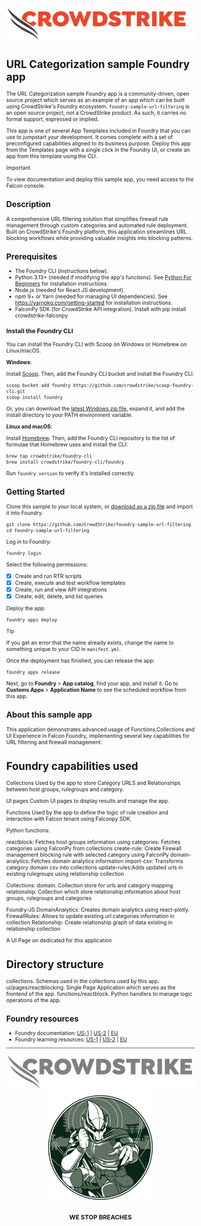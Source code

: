 ![CrowdStrike Falcon](/images/cs-logo.png?raw=true)

# URL Categorization sample Foundry app

The URL Categorization sample Foundry app is a community-driven, open source project which serves as an example of an app which can be built using CrowdStrike's Foundry ecosystem. `foundry-sample-url-filtering` is an open source project, not a CrowdStrike product. As such, it carries no formal support, expressed or implied.

This app is one of several App Templates included in Foundry that you can use to jumpstart your development. It comes complete with a set of preconfigured capabilities aligned to its business purpose. Deploy this app from the Templates page with a single click in the Foundry UI, or create an app from this template using the CLI.

> [!IMPORTANT]  
> To view documentation and deploy this sample app, you need access to the Falcon console.

## Description

A comprehensive URL filtering solution that simplifies firewall rule management through custom categories and automated rule deployment. Built on CrowdStrike's Foundry platform, this application streamlines URL blocking workflows while providing valuable insights into blocking patterns.


## Prerequisites

* The Foundry CLI (instructions below).
* Python 3.13+ (needed if modifying the app's functions). See [Python For Beginners](https://www.python.org/about/gettingstarted/) for installation instructions.
* Node.js (needed for React JS development).
* npm 9+ or Yarn (needed for managing UI dependencies). See https://yarnpkg.com/getting-started for installation instructions.
* FalconPy SDK (for CrowdStrike API integration). Install with pip install crowdstrike-falconpy

### Install the Foundry CLI

You can install the Foundry CLI with Scoop on Windows or Homebrew on Linux/macOS.

**Windows**:

Install [Scoop](https://scoop.sh/). Then, add the Foundry CLI bucket and install the Foundry CLI.

```shell
scoop bucket add foundry https://github.com/crowdstrike/scoop-foundry-cli.git
scoop install foundry
```

Or, you can download the [latest Windows zip file](https://assets.foundry.crowdstrike.com/cli/latest/foundry_Windows_x86_64.zip), expand it, and add the install directory to your PATH environment variable.

**Linux and macOS**:

Install [Homebrew](https://docs.brew.sh/Installation). Then, add the Foundry CLI repository to the list of formulae that Homebrew uses and install the CLI:

```shell
brew tap crowdstrike/foundry-cli
brew install crowdstrike/foundry-cli/foundry
```

Run `foundry version` to verify it's installed correctly.

## Getting Started

Clone this sample to your local system, or [download as a zip file](https://github.com/CrowdStrike/foundry-sample-url-filtering/archive/refs/heads/main.zip) and import it into Foundry.

```shell
git clone https://github.com/CrowdStrike/foundry-sample-url-filtering
cd foundry-sample-url-filtering
```

Log in to Foundry:

```shell
foundry login
```

Select the following permissions:

- [X] Create and run RTR scripts
- [x] Create, execute and test workflow templates
- [x] Create, run and view API integrations
- [X] Create, edit, delete, and list queries

Deploy the app:

```shell
foundry apps deploy
```

> [!TIP]
> If you get an error that the name already exists, change the name to something unique to your CID in `manifest.yml`.

Once the deployment has finished, you can release the app:

```shell
foundry apps release
```

Next, go to **Foundry** > **App catalog**, find your app, and install it. Go to **Customs Apps** > **Application Name** to see the scheduled workflow from this app.

## About this sample app

This application demonstrates advanced usage of Functions,Collections and UI Experience in Falcon Foundry, implementing several key capabilities for URL filtering and firewall management:

# Foundry capabilities used

Collections
Used by the app to store Category URLS and Relationships between host groups, rulegroups and category.

UI pages
Custom UI pages to display results and manage the app.

Functions
Used by the app to define the logic of rule creation and interaction with Falcon tenant using Falconpy SDK.

Python functions:

reactblock: Fetches host groups information using
categories: Fetches categories using FalconPy from collections
create-rule: Create Firewall management blocking rule with selected category using FalconPy
domain-analytics: Fetches domain analytics information
import-csv: Transforms category domain csv into collections
update-rules:Adds updated urls in existing rulegroups using relationship collection

Collections:
domain: Collection store for urls and category mapping
relationship: Collection which store relationship information about host groups, rulegroups and categories

Foundry-JS
DomainAnalytics: Creates domain analytics using react-plotly.
FirewallRules: Allows to update existing url categories information in collection
Relationship: Create relationship graph of data existing in relationship collection

A UI Page on dedicated for this application

# Directory structure
collections. Schemas used in the collections used by this app.
ui/pages/reactblocking. Single Page Application which serves as the frontend of the app.
functions/reactblock. Python handlers to manage logic operations of the app.

## Foundry resources

- Foundry documentation: [US-1](https://falcon.crowdstrike.com/documentation/category/c3d64B8e/falcon-foundry) | [US-2](https://falcon.us-2.crowdstrike.com/documentation/category/c3d64B8e/falcon-foundry) | [EU](https://falcon.eu-1.crowdstrike.com/documentation/category/c3d64B8e/falcon-foundry)
- Foundry learning resources: [US-1](https://falcon.crowdstrike.com/foundry/learn) | [US-2](https://falcon.us-2.crowdstrike.com/foundry/learn) | [EU](https://falcon.eu-1.crowdstrike.com/foundry/learn)

---

<p align="center"><img src="/images/cs-logo-footer.png"><br/><img width="300px" src="/images/adversary-goblin-panda.png"></p>
<h3><p align="center">WE STOP BREACHES</p></h3>
